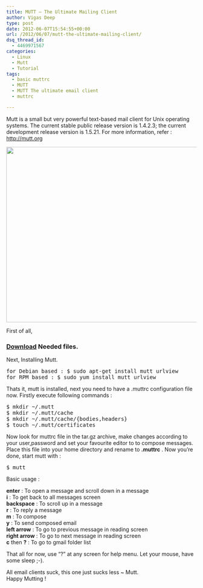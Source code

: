 ```yaml
---
title: MUTT – The Ultimate Mailing Client
author: Vigas Deep
type: post
date: 2012-06-07T15:54:55+00:00
url: /2012/06/07/mutt-the-ultimate-mailing-client/
dsq_thread_id:
  - 4469971567
categories:
  - Linux
  - Mutt
  - Tutorial
tags:
  - basic muttrc
  - MUTT
  - MUTT The ultimate email client
  - muttrc

---
```

<p style="text-align: left;">
  Mutt is a small but very powerful text-based mail client for Unix operating systems. The current stable public release version is 1.4.2.3; the current development release version is 1.5.21. For more information, refer : <a title="Mutt" href="http://mutt.org" target="_blank">http://mutt.org</a>
</p>

<p style="text-align: left;">
  <a href="https://wp.vigasdeep.com/wp-content/uploads/2012/06/mutt.png"><img title="mutt" src="https://wp.vigasdeep.com/wp-content/uploads/2012/06/mutt.png" alt="" width="724" height="463" /></a>
</p>

<p style="text-align: left;">
  First of all,
</p>

### [Download][1] Needed files.

<p style="text-align: left;">
  Next, Installing Mutt.
</p>

<pre>for Debian based : $ sudo apt-get install mutt urlview
for RPM based : $ sudo yum install mutt urlview</pre>

Thats it, mutt is installed, next you need to have a .muttrc configuration file now. Firstly execute following commands :

<pre>$ mkdir ~/.mutt
$ mkdir ~/.mutt/cache
$ mkdir ~/.mutt/cache/{bodies,headers}
$ touch ~/.mutt/certificates</pre>

Now look for muttrc file in the tar.gz archive, make changes according to your user,password and set your favourite editor to to compose messages. Place this file into your home directory and rename to **.muttrc** . Now you&#8217;re done, start mutt with :

<pre>$ mutt</pre>

Basic usage :

**enter** : To open a message and scroll down in a message  
**i** : To get back to all messages screen  
 **backspace** : To scroll up in a message  
**r** : To reply a message  
**m** : To compose  
**y** : To send composed email  
**left arrow** : To go to previous message in reading screen  
**right arrow** : To go to next message in reading screen  
**c** then **?** : To go to gmail folder list

That all for now, use &#8220;?&#8221; at any screen for help menu. Let your mouse, have some sleep ;-).

All email clients suck, this one just sucks less ~ Mutt.  
Happy Mutting !

 [1]: https://wp.vigasdeep.com/wp-content/uploads/2012/06/muttrc.tar.gz "Mutt files"
